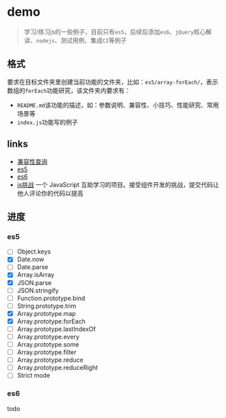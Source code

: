 # demo

> 学习/练习js的一些例子，目前只有`es5`，后续后添加`es6`、`jQuery`核心解读、`nodejs`、测试用例、集成`CI`等例子

## 格式

要求在目标文件夹里创建当前功能的文件夹，比如：`es5/array-forEach/`，表示数组的`forEach`功能研究，该文件夹内要求有：

* `README.md`该功能的描述，如：参数说明、兼容性、小技巧、性能研究、常用场景等
* `index.js`功能写的例子

## links

* [兼容性查询](http://caniuse.com/)
* [es5](http://kangax.github.io/compat-table/es5/)
* [es6](http://kangax.github.io/compat-table/es6/)
* [js挑战](https://github.com/nimojs/learn-js)  一个 JavaScript 互助学习的项目。接受组件开发的挑战，提交代码让他人评论你的代码以提高

## 进度

### es5

- [ ] Object.keys
- [x] Date.now
- [ ] Date.parse
- [x] Array.isArray
- [x] JSON.parse
- [ ] JSON.stringify
- [ ] Function.prototype.bind
- [ ] String.prototype.trim
- [x] Array.prototype.map
- [x] Array.prototype.forEach
- [ ] Array.prototype.lastIndexOf
- [ ] Array.prototype.every
- [ ] Array.prototype.some
- [ ] Array.prototype.filter
- [ ] Array.prototype.reduce
- [ ] Array.prototype.reduceRight
- [ ] Strict mode

### es6

todo
